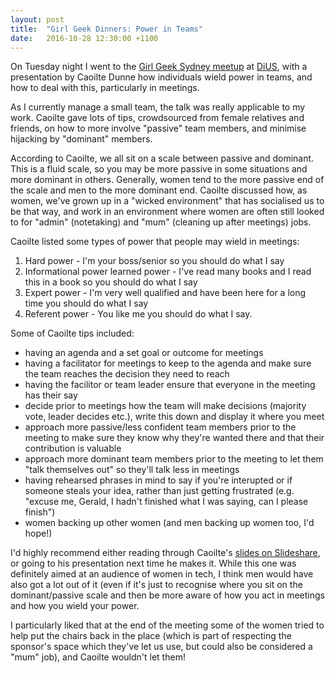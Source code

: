 ```yaml
---
layout: post
title:  "Girl Geek Dinners: Power in Teams"
date:   2016-10-28 12:30:00 +1100
---
```


On Tuesday night I went to the [Girl Geek Sydney meetup][meetup] at [DiUS][dius], with a presentation by Caoilte Dunne how individuals wield power in teams, and how to deal with this, particularly in meetings.

As I currently manage a small team, the talk was really applicable to my work. Caoilte gave lots of tips, crowdsourced from female relatives and friends, on how to more involve "passive" team members, and minimise hijacking by "dominant" members.

According to Caoilte, we all sit on a scale between passive and dominant. This is a fluid scale, so you may be more passive in some situations and more dominant in others. Generally, women tend to the more passive end of the scale and men to the more dominant end. Caoilte discussed how, as women, we've grown up in a "wicked environment" that has socialised us to be that way, and work in an environment where women are often still looked to for "admin" (notetaking) and "mum" (cleaning up after meetings) jobs.

Caoilte listed some types of power that people may wield in meetings:

1. Hard power - I'm your boss/senior so you should do what I say
2. Informational power learned power - I've read many books and I read this in a book so you should do what I say
2. Expert power - I'm very well qualified and have been here for a long time you should do what I say
3. Referent power - You like me you should do what I say.

Some of Caoilte tips included:

* having an agenda and a set goal or outcome for meetings
* having a facilitator for meetings to keep to the agenda and make sure the team reaches the decision they need to reach
* having the facilitor or team leader ensure that everyone in the meeting has their say
* decide prior to meetings how the team will make decisions (majority vote, leader decides etc.), write this down and display it where you meet
* approach more passive/less confident team members prior to the meeting to make sure they know why they're wanted there and that their contribution is valuable
* approach more dominant team members prior to the meeting to let them "talk themselves out" so they'll talk less in meetings
* having rehearsed phrases in mind to say if you're interupted or if someone steals your idea, rather than just getting frustrated (e.g. "excuse me, Gerald, I hadn't finished what I was saying, can I please finish")
* women backing up other women (and men backing up women too, I'd hope!)

I'd highly recommend either reading through Caoilte's [slides on Slideshare][slides], or going to his presentation next time he makes it. While this one was definitely aimed at an audience of women in tech, I think men would have also got a lot out of it (even if it's just to recognise where you sit on the dominant/passive scale and then be more aware of how you act in meetings and how you wield your power.

I particularly liked that at the end of the meeting some of the women tried to help put the chairs back in the place (which is part of respecting the sponsor's space which they've let us use, but could also be considered a "mum" job), and Caoilte wouldn't let them!

[meetup]: https://www.eventbrite.com.au/e/girl-geek-sydney-meetup-at-dius-october-2016-registration-28745345101
[DiUS]: http://www.dius.com.au/
[slides]: http://www.slideshare.net/caoiltedunne/poweragilty-and-wicked-enviroments-67607828
